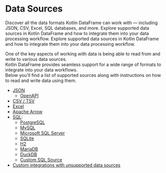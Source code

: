 # Data Sources

<web-summary>
Discover all the data formats Kotlin DataFrame can work with — including JSON, CSV, Excel, SQL databases, and more.
</web-summary>

<card-summary>
Explore supported data sources in Kotlin DataFrame and how to integrate them into your data processing workflow.
</card-summary>

<link-summary>
Explore supported data sources in Kotlin DataFrame and how to integrate them into your data processing workflow.
</link-summary>

One of the key aspects of working with data is being able to read from and write to various data sources.  
Kotlin DataFrame provides seamless support for a wide range of formats to integrate into your data workflows.  
Below you'll find a list of supported sources along with instructions on how to read and write data using them.

- [JSON](JSON.md)
    - [OpenAPI](OpenAPI.md) 
- [CSV / TSV](CSV-TSV.md)
- [Excel](Excel.md)
- [Apache Arrow](ApacheArrow.md)
- [SQL](SQL.md):
    - [PostgreSQL](PostgreSQL.md)
    - [MySQL](MySQL.md)
    - [Microsoft SQL Server](Microsoft-SQL-Server.md)
    - [SQLite](SQLite.md)
    - [H2](H2.md)
    - [MariaDB](MariaDB.md)
    - [DuckDB](DuckDB.md)
    - [Custom SQL Source](Custom-SQL-Source.md)
- [Custom integrations with unsupported data sources](Integrations.md)


